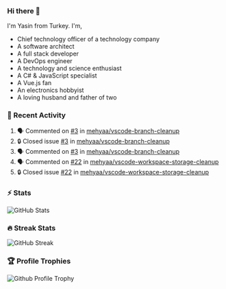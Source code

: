 ### Hi there 👋
I'm Yasin from Turkey. I'm,

* Chief technology officer of a technology company
* A software architect
* A full stack developer
* A DevOps engineer
* A technology and science enthusiast
* A C# & JavaScript specialist
* A Vue.js fan
* An electronics hobbyist
* A loving husband and father of two

### 🧾 Recent Activity
<!--START_SECTION:activity-->
1. 🗣 Commented on [#3](https://github.com/mehyaa/vscode-branch-cleanup/issues/3#issuecomment-2574992529) in [mehyaa/vscode-branch-cleanup](https://github.com/mehyaa/vscode-branch-cleanup)
2. 🔒 Closed issue [#3](https://github.com/mehyaa/vscode-branch-cleanup/issues/3) in [mehyaa/vscode-branch-cleanup](https://github.com/mehyaa/vscode-branch-cleanup)
3. 🗣 Commented on [#3](https://github.com/mehyaa/vscode-branch-cleanup/issues/3#issuecomment-2573837077) in [mehyaa/vscode-branch-cleanup](https://github.com/mehyaa/vscode-branch-cleanup)
4. 🗣 Commented on [#22](https://github.com/mehyaa/vscode-workspace-storage-cleanup/issues/22#issuecomment-2569710822) in [mehyaa/vscode-workspace-storage-cleanup](https://github.com/mehyaa/vscode-workspace-storage-cleanup)
5. 🔒 Closed issue [#22](https://github.com/mehyaa/vscode-workspace-storage-cleanup/issues/22) in [mehyaa/vscode-workspace-storage-cleanup](https://github.com/mehyaa/vscode-workspace-storage-cleanup)
<!--END_SECTION:activity-->

### ⚡ Stats
![GitHub Stats][stats]

### 🔥 Streak Stats
![GitHub Streak][streak]

### 🏆 Profile Trophies
![Github Profile Trophy][trophy]

[profile]: https://github.com/mehyaa
[website]: https://mehyaa.github.io
[stats]: https://github-readme-stats.vercel.app/api?username=mehyaa&show_icons=true&count_private=true&theme=vue-dark
[streak]: https://streak-stats.demolab.com?user=mehyaa&theme=vue-dark&hide_border=true&date_format=j%20M%5B%20Y%5D&mode=weekly
[trophy]: https://github-profile-trophy.vercel.app?username=mehyaa&theme=nord&no-frame=true&column=3&margin-w=8&margin-h=8


<!--
**mehyaa/mehyaa** is a ✨ _special_ ✨ repository because its `README.md` (this file) appears on your GitHub profile.

Here are some ideas to get you started:

- 🔭 I’m currently working on ...
- 🌱 I’m currently learning ...
- 👯 I’m looking to collaborate on ...
- 🤔 I’m looking for help with ...
- 💬 Ask me about ...
- 📫 How to reach me: ...
- 😄 Pronouns: ...
- ⚡ Fun fact: ...
-->
